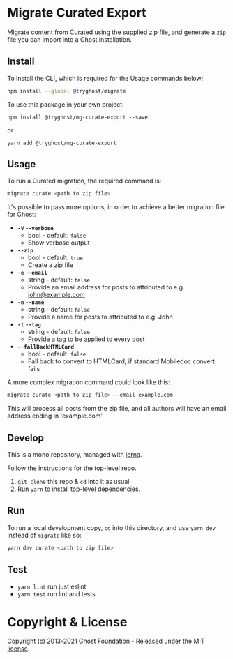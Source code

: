 # Migrate Curated Export

Migrate content from Curated using the supplied zip file, and generate a `zip` file you can import into a Ghost installation.


## Install

To install the CLI, which is required for the Usage commands below:

```sh
npm install --global @tryghost/migrate
```

To use this package in your own project:

`npm install @tryghost/mg-curate-export --save`

or

`yarn add @tryghost/mg-curate-export`


## Usage

To run a Curated migration, the required command is:

```sh
migrate curate <path to zip file>
```

It's possible to pass more options, in order to achieve a better migration file for Ghost:

- **`-V` `--verbose`**
    - bool - default: `false`
    - Show verbose output
- **`--zip`**
    - bool - default: `true`
    - Create a zip file
- **`-e` `--email`**
    - string - default: `false`
    - Provide an email address for posts to attributed to e.g. john@example.com
- **`-n` `--name`**
    - string - default: `false`
    - Provide a name for posts to attributed to e.g. John
- **`-t` `--tag`**
    - string - default: `false`
    - Provide a tag to be applied to every post
- **`--fallBackHTMLCard`**
    - bool - default: `false`
    - Fall back to convert to HTMLCard, if standard Mobiledoc convert fails

A more complex migration command could look like this:

```sh
migrate curate <path to zip file> --email example.com
```

This will process all posts from the zip file, and all authors will have an email address ending in 'example.com'


## Develop

This is a mono repository, managed with [lerna](https://lerna.js.org).

Follow the instructions for the top-level repo.
1. `git clone` this repo & `cd` into it as usual
2. Run `yarn` to install top-level dependencies.


## Run

To run a local development copy, `cd` into this directory, and use `yarn dev` instead of `migrate` like so:

```sh
yarn dev curate <path to zip file>
```


## Test

- `yarn lint` run just eslint
- `yarn test` run lint and tests


# Copyright & License

Copyright (c) 2013-2021 Ghost Foundation - Released under the [MIT license](LICENSE).
